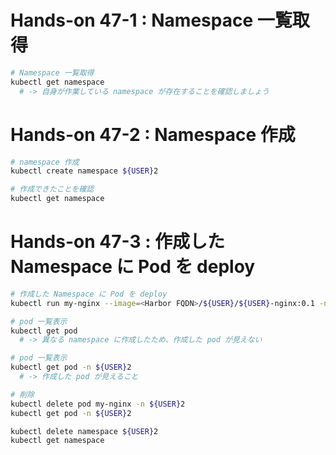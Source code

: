 # Hands-on 47-1 : Namespace 一覧取得

```bash
# Namespace 一覧取得
kubectl get namespace
  # -> 自身が作業している namespace が存在することを確認しましょう
```

# Hands-on 47-2 : Namespace 作成

```bash
# namespace 作成
kubectl create namespace ${USER}2

# 作成できたことを確認
kubectl get namespace
```

# Hands-on 47-3 : 作成した Namespace に Pod を deploy

```bash
# 作成した Namespace に Pod を deploy
kubectl run my-nginx --image=<Harbor FQDN>/${USER}/${USER}-nginx:0.1 -n ${USER}2

# pod 一覧表示
kubectl get pod
  # -> 異なる namespace に作成したため、作成した pod が見えない

# pod 一覧表示
kubectl get pod -n ${USER}2
  # -> 作成した pod が見えること

# 削除
kubectl delete pod my-nginx -n ${USER}2
kubectl get pod -n ${USER}2

kubectl delete namespace ${USER}2
kubectl get namespace
```

